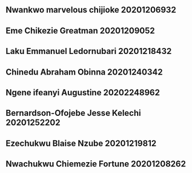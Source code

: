 ## Nwankwo marvelous chijioke 20201206932
## Eme Chikezie Greatman 20201209052
## Laku Emmanuel Ledornubari 20201218432
## Chinedu Abraham Obinna 20201240342
## Ngene ifeanyi Augustine 20202248962
## Bernardson-Ofojebe Jesse Kelechi 20201252202
## Ezechukwu Blaise Nzube 20201219812
## Nwachukwu Chiemezie Fortune 20201208262
